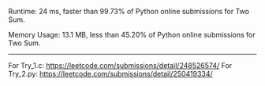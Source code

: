 Runtime: 24 ms, faster than 99.73% of Python online submissions for Two Sum.

Memory Usage: 13.1 MB, less than 45.20% of Python online submissions for Two Sum.

---

For Try_1.c: https://leetcode.com/submissions/detail/248526574/
For Try_2.py: https://leetcode.com/submissions/detail/250419334/
